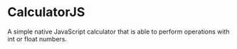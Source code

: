 # CalculatorJS

A simple native JavaScript calculator that is able to perform operations with int or float numbers.
